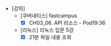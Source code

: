 

- [강의]
	- [쿠버네티스] fastcampus
		- [x] CH03_06. API 리소스 - Pod19:36
	- [리눅스] 리눅스 입문 5강
		- [x] 21분
		파일 내용 조회
<!--stackedit_data:
eyJoaXN0b3J5IjpbLTkwMDI4MTI5NF19
-->